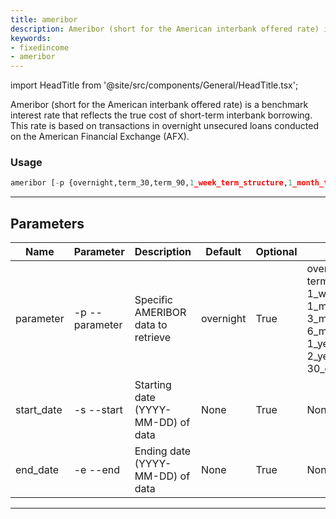 ```yaml
---
title: ameribor
description: Ameribor (short for the American interbank offered rate) is a benchmark interest rate that reflects the true cost of short-term interbank borrowing
keywords:
- fixedincome
- ameribor
---
```


import HeadTitle from '@site/src/components/General/HeadTitle.tsx';

<HeadTitle title="fixedincome /ameribor - Reference | OpenBB Terminal Docs" />

Ameribor (short for the American interbank offered rate) is a benchmark interest rate that reflects the true cost of short-term interbank borrowing. This rate is based on transactions in overnight unsecured loans conducted on the American Financial Exchange (AFX).

### Usage

```python wordwrap
ameribor [-p {overnight,term_30,term_90,1_week_term_structure,1_month_term_structure,3_month_term_structure,6_month_term_structure,1_year_term_structure,2_year_term_structure,30_day_ma,90_day_ma}] [-s START_DATE] [-e END_DATE]
```

---

## Parameters

| Name | Parameter | Description | Default | Optional | Choices |
| ---- | --------- | ----------- | ------- | -------- | ------- |
| parameter | -p  --parameter | Specific AMERIBOR data to retrieve | overnight | True | overnight, term_30, term_90, 1_week_term_structure, 1_month_term_structure, 3_month_term_structure, 6_month_term_structure, 1_year_term_structure, 2_year_term_structure, 30_day_ma, 90_day_ma |
| start_date | -s  --start | Starting date (YYYY-MM-DD) of data | None | True | None |
| end_date | -e  --end | Ending date (YYYY-MM-DD) of data | None | True | None |

---
